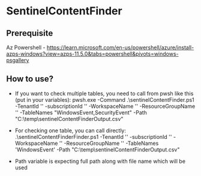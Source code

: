 # SentinelContentFinder

## Prerequisite

Az Powershell - https://learn.microsoft.com/en-us/powershell/azure/install-azps-windows?view=azps-11.5.0&tabs=powershell&pivots=windows-psgallery

## How to use?

- If you want to check multiple tables, you need to call from pwsh like this (put in your variables): pwsh.exe -Command .\sentinelContentFinder.ps1 -TenantId '' -subscriptionId '' -WorkspaceName '' -ResourceGroupName '' -TableNames "WindowsEvent,SecurityEvent" -Path "C:\temp\sentinelContentFinderOutput.csv"
- For checking one table, you can call directly: .\sentinelContentFinderFinder.ps1 -TenantId '' -subscriptionId '' -WorkspaceName '' -ResourceGroupName '' -TableNames 'WindowsEvent' -Path "C:\temp\sentinelContentFinderOutput.csv"

- Path variable is expecting full path along with file name which will be used
